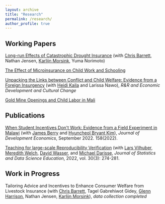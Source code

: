 ```yaml
---
layout: archive
title: "Research"
permalink: /research/
author_profile: true
---
```


## Working Papers

[Long-run Effects of Catastrophic Drought Insurance](https://hyukhson.github.io/files/Son_JMP_Long_run_Effects_of_Catastrophic_Drought_Insurance.pdf) (with [Chris Barrett](http://barrett.dyson.cornell.edu/), Nathan Jensen, [Karlijn Morsink](https://www.karlijnmorsink.com/), Yuma Norimoto)

[The Effect of Microinsurance on Child Work and Schooling](http://hyukhson.github.io/files/ibli_childlabor.pdf)

[Unpacking the Links between Conflict and Child Welfare: Evidence from a Foreign Insurgency](https://hicn.org/working-paper/unpacking-the-links-between-conflict-and-child-welfare-evidence-from-a-foreign-insurgency/) (with [Heidi Kaila](https://sites.google.com/view/heidikaila/home) and Larissa Nawo), *R&R and Economic Development and Cultural Change*

[Gold Mine Openings and Child Labor in Mali](http://hyukhson.github.io/files/gold_mine_child_labor.pdf)

## Publications
[When Student Incentives Don't Work: Evidence from a Field Experiment in Malawi](https://doi.org/10.1016/j.jdeveco.2022.102893) (with [James Berry](https://sites.google.com/site/econjimberry/) and [Hyuncheol Bryant Kim](https://sites.google.com/site/hk2405/home)), *Journal of Development Economics*, September 2022. 158(2022). 

[Teaching for large-scale Reproducibility Verification](https://www.tandfonline.com/doi/full/10.1080/26939169.2022.2074582) (with [Lars Vilhuber](https://www.vilhuber.com/lars/), [Meredith Welch](https://www.meredithswelch.com/), [David Wasser](https://www.davidnwasser.com/), and [Michael Darisse](https://sites.google.com/view/michaeldarisse), *Journal of Statistics and Data Science Education*, 2022, vol. 30(3): 274-281.

## Work in Progress
Tailoring Advice and Incentives to Enhance Consumer Welfare from Livestock Insurance (with [Chris Barrett](http://barrett.dyson.cornell.edu/), Tagel Gabrehiwot Gidey, [Glenn Harrison](https://cear.gsu.edu/profile/glenn-harrison/), Nathan Jensen, [Karlijn Morsink](https://www.karlijnmorsink.com/)), *data collection completed*




